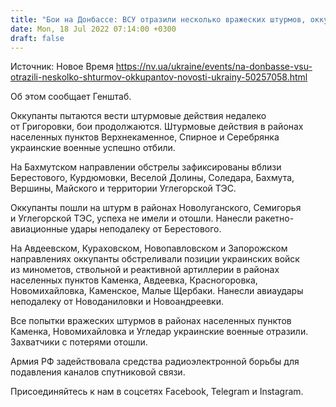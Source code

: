 ```yaml
---
title: "Бои на Донбассе: ВСУ отразили несколько вражеских штурмов, оккупанты с потерями отошли — Генштаб"
date: Mon, 18 Jul 2022 07:14:00 +0300
draft: false
---
```

Источник: Новое Время https://nv.ua/ukraine/events/na-donbasse-vsu-otrazili-neskolko-shturmov-okkupantov-novosti-ukrainy-50257058.html


Об этом сообщает Генштаб.

Оккупанты пытаются вести штурмовые действия недалеко от Григоровки, бои продолжаются. Штурмовые действия в районах населенных пунктов Верхнекаменное, Спирное и Серебрянка украинские военные успешно отбили.

На Бахмутском направлении обстрелы зафиксированы вблизи Берестового, Курдюмовки, Веселой Долины, Соледара, Бахмута, Вершины, Майского и территории Углегорской ТЭС.

Оккупанты пошли на штурм в районах Новолуганского, Семигорья и Углегорской ТЭС, успеха не имели и отошли. Нанесли ракетно-авиационные удары неподалеку от Берестового.

На Авдеевском, Кураховском, Новопавловском и Запорожском направлениях оккупанты обстреливали позиции украинских войск из минометов, ствольной и реактивной артиллерии в районах населенных пунктов Каменка, Авдеевка, Красногоровка, Новомихайловка, Каменское, Малые Щербаки. Нанесли авиаудары неподалеку от Новоданиловки и Новоандреевки.

Все попытки вражеских штурмов в районах населенных пунктов Каменка, Новомихайловка и Угледар украинские военные отразили. Захватчики с потерями отошли.

Армия РФ задействовала средства радиоэлектронной борьбы для подавления каналов спутниковой связи.

Присоединяйтесь к нам в соцсетях Facebook, Telegram и Instagram.
